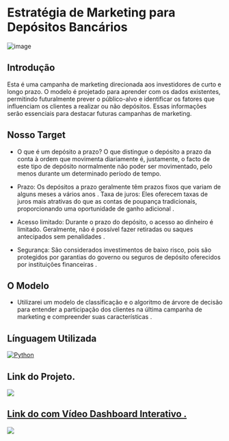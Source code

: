 # Estratégia de Marketing para Depósitos Bancários
![image](https://github.com/felipefagion/MLearning/assets/156556520/b88a51a2-9522-42d0-96ed-145d8f0e7b36)


## Introdução  
Esta é uma campanha de marketing direcionada aos investidores de curto e longo prazo. O modelo é projetado para aprender com os dados existentes, permitindo futuralmente prever o público-alvo e identificar os fatores que influenciam os clientes a realizar ou não depósitos. Essas informações serão essenciais para destacar futuras campanhas de marketing.

## Nosso Target
- O que é um depósito a prazo?
O que distingue o depósito a prazo da conta à ordem que movimenta diariamente é, justamente, o facto de este tipo de depósito normalmente não poder ser movimentado, pelo menos durante um determinado período de tempo.

- Prazo: Os depósitos a prazo geralmente têm prazos fixos que variam de alguns meses a vários anos .
Taxa de juros: Eles oferecem taxas de juros mais atrativas do que as contas de poupança tradicionais, proporcionando uma oportunidade de ganho adicional .
- Acesso limitado: Durante o prazo do depósito, o acesso ao dinheiro é limitado. Geralmente, não é possível fazer retiradas ou saques antecipados sem penalidades .
- Segurança: São considerados investimentos de baixo risco, pois são protegidos por garantias do governo ou seguros de depósito oferecidos por instituições financeiras .

## O Modelo
- Utilizarei um modelo de classificação e o algoritmo de árvore de decisão para entender a participação dos clientes na última campanha de marketing e compreender suas características .

## Línguagem Utilizada   
<a href="https://www.python.org/" target="_blank">
    <img src="https://img.shields.io/badge/Python-3776AB?style=for-the-badge&logo=python&logoColor=white" alt="Python">
</a>






## Link do Projeto.
<div align="left">  
<a href="https://github.com/felipefagion/MLearning/blob/main/ProjetoMl.ipynb" target="_blank"><img src="https://img.shields.io/badge/Go-00ADD8?style=for-the-badge&logo=go&logoColor=white"</a>

## Link do com Vídeo Dashboard Interativo .
<div align="left">  
<a href="https://github.com/felipefagion/MLearning/blob/main/dash_boardmarket.gif" target="_blank"><img src="https://img.shields.io/badge/Go-00ADD8?style=for-the-badge&logo=go&logoColor=white"</a>


